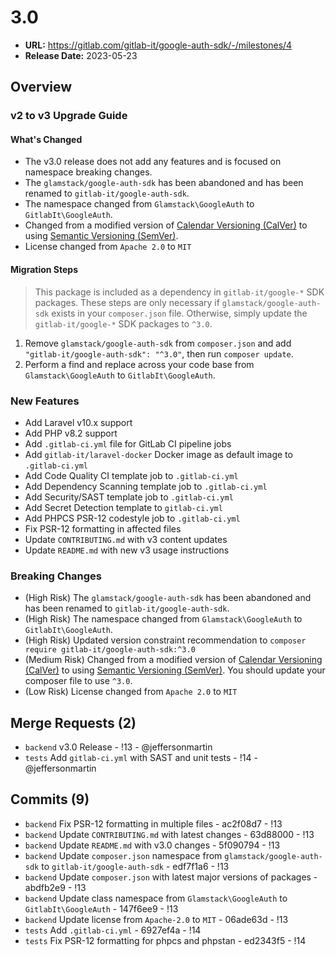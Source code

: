 # 3.0

* **URL:** https://gitlab.com/gitlab-it/google-auth-sdk/-/milestones/4
* **Release Date:** 2023-05-23

## Overview

### v2 to v3 Upgrade Guide

#### What's Changed

- The v3.0 release does not add any features and is focused on namespace breaking changes.
- The `glamstack/google-auth-sdk` has been abandoned and has been renamed to `gitlab-it/google-auth-sdk`.
- The namespace changed from `Glamstack\GoogleAuth` to `GitlabIt\GoogleAuth`.
- Changed from a modified version of [Calendar Versioning (CalVer)](https://calver.org/) to using [Semantic Versioning (SemVer)](https://semver.org/).
- License changed from `Apache 2.0` to `MIT`

#### Migration Steps

> This package is included as a dependency in `gitlab-it/google-*` SDK packages. These steps are only necessary if `glamstack/google-auth-sdk` exists in your `composer.json` file. Otherwise, simply update the `gitlab-it/google-*` SDK packages to `^3.0`.

1. Remove `glamstack/google-auth-sdk` from `composer.json` and add `"gitlab-it/google-auth-sdk": "^3.0"`, then run `composer update`.
2. Perform a find and replace across your code base from `Glamstack\GoogleAuth` to `GitlabIt\GoogleAuth`.

### New Features

- Add Laravel v10.x support
- Add PHP v8.2 support
- Add `.gitlab-ci.yml` file for GitLab CI pipeline jobs
- Add `gitlab-it/laravel-docker` Docker image as default image to `.gitlab-ci.yml`
- Add Code Quality CI template job to `.gitlab-ci.yml`
- Add Dependency Scanning template job to `.gitlab-ci.yml`
- Add Security/SAST template job to `.gitlab-ci.yml`
- Add Secret Detection template to `gitlab-ci.yml`
- Add PHPCS PSR-12 codestyle job to `.gitlab-ci.yml`
- Fix PSR-12 formatting in affected files
- Update `CONTRIBUTING.md` with v3 content updates
- Update `README.md` with new v3 usage instructions

### Breaking Changes

- (High Risk) The `glamstack/google-auth-sdk` has been abandoned and has been renamed to `gitlab-it/google-auth-sdk`.
- (High Risk) The namespace changed from `Glamstack\GoogleAuth` to `GitlabIt\GoogleAuth`.
- (High Risk) Updated version constraint recommendation to `composer require gitlab-it/google-auth-sdk:^3.0`
- (Medium Risk) Changed from a modified version of [Calendar Versioning (CalVer)](https://calver.org/) to using [Semantic Versioning (SemVer)](https://semver.org/). You should update your composer file to use `^3.0`.
- (Low Risk) License changed from `Apache 2.0` to `MIT`

## Merge Requests (2)

* `backend` v3.0 Release - !13 - @jeffersonmartin
* `tests` Add `gitlab-ci.yml` with SAST and unit tests - !14 - @jeffersonmartin

## Commits (9)

* `backend` Fix PSR-12 formatting in multiple files - ac2f08d7 - !13
* `backend` Update `CONTRIBUTING.md` with latest changes - 63d88000 - !13
* `backend` Update `README.md` with v3.0 changes - 5f090794 - !13
* `backend` Update `composer.json` namespace from `glamstack/google-auth-sdk` to `gitlab-it/google-auth-sdk` - edf7f1a6 - !13
* `backend` Update `composer.json` with latest major versions of packages - abdfb2e9 - !13
* `backend` Update class namespace from `Glamstack\GoogleAuth` to `GitlabIt\GoogleAuth` - 147f6ee9 - !13
* `backend` Update license from `Apache-2.0` to `MIT` - 06ade63d - !13
* `tests` Add `.gitlab-ci.yml` - 6927ef4a - !14
* `tests` Fix PSR-12 formatting for phpcs and phpstan - ed2343f5 - !14
